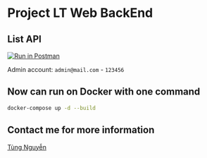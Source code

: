 # Project LT Web BackEnd

## List API

[![Run in Postman](https://run.pstmn.io/button.svg)](https://god.gw.postman.com/run-collection/16210847-d3de4208-6e02-484d-829b-ff7aa66180f1?action=collection%2Ffork&collection-url=entityId%3D16210847-d3de4208-6e02-484d-829b-ff7aa66180f1%26entityType%3Dcollection%26workspaceId%3Dcaf7b424-9805-4d4d-8019-708af048b996)

Admin account: `admin@mail.com` - `123456`

## Now can run on Docker with one command

```bash
docker-compose up -d --build
```

## Contact me for more information

[Tùng Nguyễn](https://www.facebook.com/anm19042)

